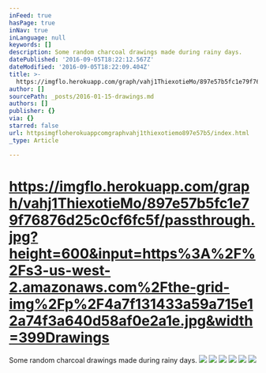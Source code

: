 ```yaml
---
inFeed: true
hasPage: true
inNav: true
inLanguage: null
keywords: []
description: Some random charcoal drawings made during rainy days.
datePublished: '2016-09-05T18:22:12.567Z'
dateModified: '2016-09-05T18:22:09.404Z'
title: >-
  https://imgflo.herokuapp.com/graph/vahj1ThiexotieMo/897e57b5fc1e79f76876d25c0cf6fc5f/passthrough.jpg?height=600&input=https%3A%2F%2Fs3-us-west-2.amazonaws.com%2Fthe-grid-img%2Fp%2F4a7f131433a59a715e12a74f3a640d58af0e2a1e.jpg&width=399Drawings
author: []
sourcePath: _posts/2016-01-15-drawings.md
authors: []
publisher: {}
via: {}
starred: false
url: httpsimgfloherokuappcomgraphvahj1thiexotiemo897e57b5/index.html
_type: Article

---
```

# https://imgflo.herokuapp.com/graph/vahj1ThiexotieMo/897e57b5fc1e79f76876d25c0cf6fc5f/passthrough.jpg?height=600&input=https%3A%2F%2Fs3-us-west-2.amazonaws.com%2Fthe-grid-img%2Fp%2F4a7f131433a59a715e12a74f3a640d58af0e2a1e.jpg&width=399Drawings

Some random charcoal drawings made during rainy days.
![](https://the-grid-user-content.s3-us-west-2.amazonaws.com/db7e23b8-cd12-47a6-81f8-080f6a3ea9fc.jpg)
![](https://the-grid-user-content.s3-us-west-2.amazonaws.com/4a3adb6d-f114-481b-b479-b92ba1c4603c.jpg)
![](https://the-grid-user-content.s3-us-west-2.amazonaws.com/97760a35-864d-4f23-9ee0-697020655f89.jpg)
![](https://the-grid-user-content.s3-us-west-2.amazonaws.com/eee78304-632f-47e8-9309-b679f91d7b4d.jpg)
![](https://the-grid-user-content.s3-us-west-2.amazonaws.com/f366dfcc-5e5c-47be-82a2-f7b3d0478c2d.jpg)
![](https://the-grid-user-content.s3-us-west-2.amazonaws.com/a3490e5a-3b3b-4a2d-859f-0e459818f039.jpg)